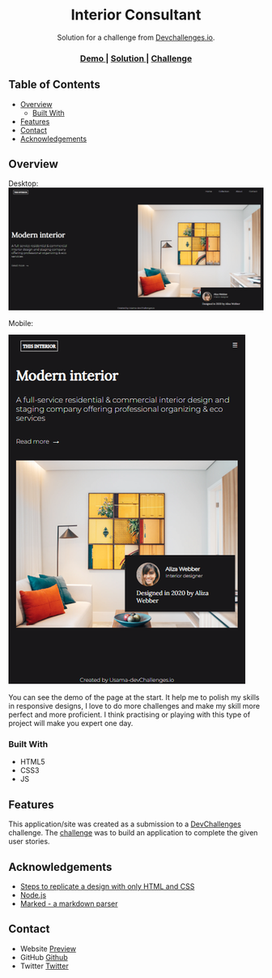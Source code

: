 <!-- Please update value in the {}  -->

<h1 align="center">Interior Consultant</h1>

<div align="center">
   Solution for a challenge from  <a href="http://devchallenges.io" target="_blank">Devchallenges.io</a>.
</div>

<div align="center">
  <h3>
    <a href="https://devio-interior-consultant.netlify.app/">
      Demo
    </a>
    <span> | </span>
    <a href="https://github.com/khusamayasir/Interior-Consultant">
      Solution
    </a>
    <span> | </span>
    <a href="https://devchallenges.io/challenges/Jymh2b2FyebRTUljkNcb">
      Challenge
    </a>
  </h3>
</div>

<!-- TABLE OF CONTENTS -->

## Table of Contents

- [Overview](#overview)
  - [Built With](#built-with)
- [Features](#features)
- [Contact](#contact)
- [Acknowledgements](#acknowledgements)

<!-- OVERVIEW -->

## Overview
Desktop:
![screenshot](https://github.com/khusamayasir/Interior-Consultant/blob/main/preview/desktop-view.png?raw=true)

Mobile:

![screenshot](https://github.com/khusamayasir/Interior-Consultant/blob/main/preview/mobile-view.png?raw=true)

You can see the demo of the page at the start. It help me to polish my skills in responsive designs, I love to do more challenges and make my skill more perfect and more proficient. I think practising or playing with this type of project will make you expert one day.

### Built With

<!-- This section should list any major frameworks that you built your project using. Here are a few examples.-->

- HTML5
- CSS3
- JS

## Features

<!-- List the features of your application or follow the template. Don't share the figma file here :) -->

This application/site was created as a submission to a [DevChallenges](https://devchallenges.io/challenges) challenge. The [challenge](https://devchallenges.io/challenges/Jymh2b2FyebRTUljkNcb) was to build an application to complete the given user stories.

## Acknowledgements

<!-- This section should list any articles or add-ons/plugins that helps you to complete the project. This is optional but it will help you in the future. For exmpale -->

- [Steps to replicate a design with only HTML and CSS](https://devchallenges-blogs.web.app/how-to-replicate-design/)
- [Node.js](https://nodejs.org/)
- [Marked - a markdown parser](https://github.com/chjj/marked)

## Contact

- Website [Preview](https://devio-interior-consultant.netlify.app/)
- GitHub [Github](https://github.com/khusamayasir)
- Twitter [Twitter](https://twitter.com/khusamayasir)
